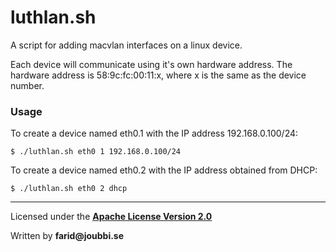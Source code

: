 # luthlan.sh

A script for adding macvlan interfaces on a linux device.

Each device will communicate using it's own hardware address.
The hardware address is 58:9c:fc:00:11:x, where x is the same as the device number.


### Usage

To create a device named eth0.1 with the IP address 192.168.0.100/24:

`$ ./luthlan.sh eth0 1 192.168.0.100/24`



To create a device named eth0.2 with the IP address obtained from DHCP:

`$ ./luthlan.sh eth0 2 dhcp`

___

Licensed under the [__Apache License Version 2.0__](https://www.apache.org/licenses/LICENSE-2.0)

Written by __farid@joubbi.se__
